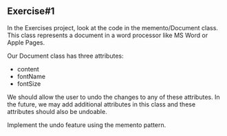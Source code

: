 ## Exercise#1
In the Exercises project, look at the code in the memento/Document class.
This class represents a document in a word processor like MS Word or Apple Pages.  

Our Document class has three attributes: 
- content 
- fontName
- fontSize   

We should allow the user to undo the changes to any of these attributes. In the future, we may add additional attributes in this class and these attributes should also be undoable.

Implement the undo feature using the memento pattern. 

